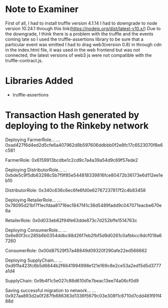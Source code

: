 # Note to Examiner

First of all, I had to install truffle version 4.1.14
I had to downgrade to node version 10.24.1 through this link(https://nodejs.org/dist/latest-v10.x/)
Due to the downgrade, I think there is a problem with the truffle and the events coming late so I used the truffle-assertions library to be sure that a particular event was emitted
I had to drag web3(version 0.8) in through cdn in the index.html file, it was used in the web frontend but was not connected, the latest versions of web3 js were not compatible with the truffle-contract.js.


# Libraries Added
- truffle-assertions


# Transaction Hash generated by deploying to the Rinkeby network
Deploying FarmerRole...
  ... 0xad427f6d4ed2d5cfe6a407962d8b597606ddbbb0f2e8fc17c6523070f8e6c581

  FarmerRole: 0x6159913bcdbe1c2cd9c7a4a39a54d9c69f57ede2


  Deploying DistributorRole...
  ... 0xbde5c9f5db63298c5b7f9f85e544818339816fce80472b36173e6d112ee1eb10

  DistributorRole: 0x340c636c6ec6fe6fd0e62767237817f2c4b83458


  Deploying RetailerRole...
  ... 0x78095d21bf7f1ecfdaa81716ec1847f41c38d5489fadd9c047071eacbe670e6a

  RetailerRole: 0x0d033eb62f94fe63dde873c7d252bffe1514763c


  Deploying ConsumerRole...
  ... 0x6e80f3cc285b6b0354ddbc88d26f7eb2fbf5d9d0261c0afbbcc9dcf019a67260

  ConsumerRole: 0x00d87529f57a48849d09320f290afe22ed568662


  Deploying SupplyChain...
  ... 0xd91fa423fc6b5d6844b2f6641994998e121e169c8e2ce53a2ed15d5d3777a1d4

  SupplyChain: 0x9b4f1c5e027c88d610d1e7beac13ee74a06cf0d9

  
Saving successful migration to network...
  ... 0x927aa893d2a0f287fb686363d1336f5679c03e308f1c6710d7cdd461f91f488d